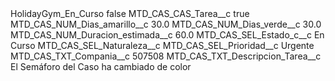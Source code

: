 <?xml version="1.0" encoding="UTF-8"?>
<CustomMetadata xmlns="http://soap.sforce.com/2006/04/metadata" xmlns:xsi="http://www.w3.org/2001/XMLSchema-instance" xmlns:xsd="http://www.w3.org/2001/XMLSchema">
    <label>HolidayGym_En_Curso</label>
    <protected>false</protected>
    <values>
        <field>MTD_CAS_CAS_Tarea__c</field>
        <value xsi:type="xsd:boolean">true</value>
    </values>
    <values>
        <field>MTD_CAS_NUM_Dias_amarillo__c</field>
        <value xsi:type="xsd:double">30.0</value>
    </values>
    <values>
        <field>MTD_CAS_NUM_Dias_verde__c</field>
        <value xsi:type="xsd:double">30.0</value>
    </values>
    <values>
        <field>MTD_CAS_NUM_Duracion_estimada__c</field>
        <value xsi:type="xsd:double">60.0</value>
    </values>
    <values>
        <field>MTD_CAS_SEL_Estado_c__c</field>
        <value xsi:type="xsd:string">En Curso</value>
    </values>
    <values>
        <field>MTD_CAS_SEL_Naturaleza__c</field>
        <value xsi:nil="true"/>
    </values>
    <values>
        <field>MTD_CAS_SEL_Prioridad__c</field>
        <value xsi:type="xsd:string">Urgente</value>
    </values>
    <values>
        <field>MTD_CAS_TXT_Compania__c</field>
        <value xsi:type="xsd:string">507508</value>
    </values>
    <values>
        <field>MTD_CAS_TXT_Descripcion_Tarea__c</field>
        <value xsi:type="xsd:string">El Semáforo del Caso ha cambiado de color</value>
    </values>
</CustomMetadata>
